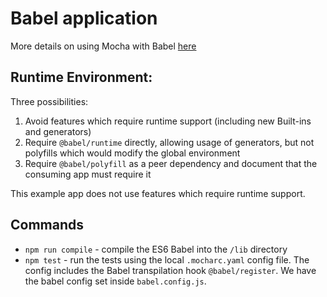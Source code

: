 # Babel application

More details on using Mocha with Babel [here](https://mochajs.org/#-require-module-r-module)

## Runtime Environment:

Three possibilities:
1. Avoid features which require runtime support (including new Built-ins and generators)
2. Require `@babel/runtime` directly, allowing usage of generators, but not polyfills which would modify the global environment
3. Require `@babel/polyfill` as a peer dependency and document that the consuming app must require it

This example app does not use features which require runtime support.

## Commands

- `npm run compile` - compile the ES6 Babel into the `/lib` directory
- `npm test` - run the tests using the local `.mocharc.yaml` config file. The config includes the Babel transpilation hook `@babel/register`. We have the babel config set inside `babel.config.js`.
